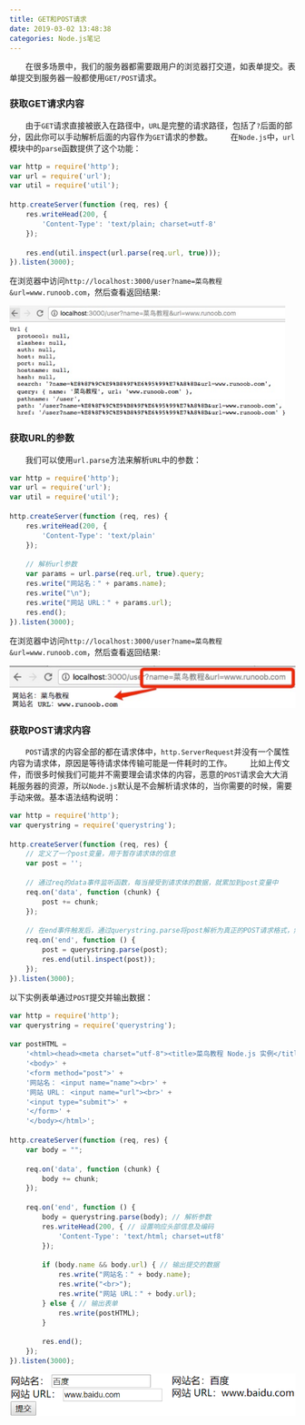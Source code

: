 ```yaml
---
title: GET和POST请求
date: 2019-03-02 13:48:38
categories: Node.js笔记
---
```

&emsp;&emsp;在很多场景中，我们的服务器都需要跟用户的浏览器打交道，如表单提交。表单提交到服务器一般都使用`GET/POST`请求。

### 获取GET请求内容

&emsp;&emsp;由于`GET`请求直接被嵌入在路径中，`URL`是完整的请求路径，包括了`?`后面的部分，因此你可以手动解析后面的内容作为`GET`请求的参数。
&emsp;&emsp;在`Node.js`中，`url`模块中的`parse`函数提供了这个功能：

``` javascript
var http = require('http');
var url = require('url');
var util = require('util');
​
http.createServer(function (req, res) {
    res.writeHead(200, {
        'Content-Type': 'text/plain; charset=utf-8'
    });
​
    res.end(util.inspect(url.parse(req.url, true)));
}).listen(3000);
```

在浏览器中访问`http://localhost:3000/user?name=菜鸟教程&url=www.runoob.com`，然后查看返回结果:

<img src="./GET和POST请求/1.png" height="194" width="486">

### 获取URL的参数

&emsp;&emsp;我们可以使用`url.parse`方法来解析`URL`中的参数：

``` javascript
var http = require('http');
var url = require('url');
var util = require('util');
​
http.createServer(function (req, res) {
    res.writeHead(200, {
        'Content-Type': 'text/plain'
    });
​
    // 解析url参数
    var params = url.parse(req.url, true).query;
    res.write("网站名：" + params.name);
    res.write("\n");
    res.write("网站 URL：" + params.url);
    res.end();
}).listen(3000);
```

在浏览器中访问`http://localhost:3000/user?name=菜鸟教程&url=www.runoob.com`，然后查看返回结果:

<img src="./GET和POST请求/2.png">

### 获取POST请求内容

&emsp;&emsp;`POST`请求的内容全部的都在请求体中，`http.ServerRequest`并没有一个属性内容为请求体，原因是等待请求体传输可能是一件耗时的工作。
&emsp;&emsp;比如上传文件，而很多时候我们可能并不需要理会请求体的内容，恶意的`POST`请求会大大消耗服务器的资源，所以`Node.js`默认是不会解析请求体的，当你需要的时候，需要手动来做。基本语法结构说明：

``` javascript
var http = require('http');
var querystring = require('querystring');
​
http.createServer(function (req, res) {
    // 定义了一个post变量，用于暂存请求体的信息
    var post = '';
​
    // 通过req的data事件监听函数，每当接受到请求体的数据，就累加到post变量中
    req.on('data', function (chunk) {
        post += chunk;
    });
​
    // 在end事件触发后，通过querystring.parse将post解析为真正的POST请求格式，然后向客户端返回
    req.on('end', function () {
        post = querystring.parse(post);
        res.end(util.inspect(post));
    });
}).listen(3000);
```

以下实例表单通过`POST`提交并输出数据：

``` javascript
var http = require('http');
var querystring = require('querystring');
​
var postHTML =
    '<html><head><meta charset="utf-8"><title>菜鸟教程 Node.js 实例</title></head>' +
    '<body>' +
    '<form method="post">' +
    '网站名： <input name="name"><br>' +
    '网站 URL： <input name="url"><br>' +
    '<input type="submit">' +
    '</form>' +
    '</body></html>';
​
http.createServer(function (req, res) {
    var body = "";
​
    req.on('data', function (chunk) {
        body += chunk;
    });
​
    req.on('end', function () {
        body = querystring.parse(body); // 解析参数
        res.writeHead(200, { // 设置响应头部信息及编码
            'Content-Type': 'text/html; charset=utf8'
        });
​
        if (body.name && body.url) { // 输出提交的数据
            res.write("网站名：" + body.name);
            res.write("<br>");
            res.write("网站 URL：" + body.url);
        } else { // 输出表单
            res.write(postHTML);
        }

        res.end();
    });
}).listen(3000);
```

<img src="./GET和POST请求/3.png">